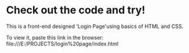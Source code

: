 # Check out the code and try!

This is a front-end designed 'Login Page'using basics of HTML and CSS.

To view it, paste this link in the browser:
<br>
file:///E:/PROJECTS/login%20page/index.html
